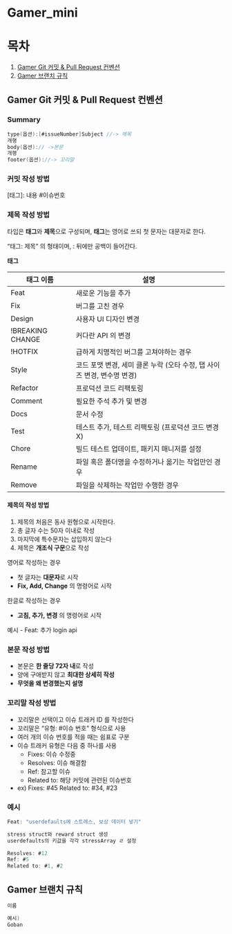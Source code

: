 # Gamer_mini

# 목차

1. [Gamer Git 커밋 & Pull Request 컨벤션](#Gamer-git-커밋--pull-request-컨벤션)
2. [Gamer 브랜치 규칙](#Gamer-브랜치-규칙)


## Gamer Git 커밋 & Pull Request 컨벤션
  
### Summary

```kotlin
type(옵션):[#issueNumber]Subject //-> 제목
개행
body(옵션):// ->본문
개행
footer(옵션)://-> 꼬리말
```

### 커밋 작성 방법
[태그]: 내용 #이슈번호


### 제목 작성 방법

타입은 **태그**와 **제목**으로 구성되며, **태그**는 영어로 쓰되 첫 문자는 대문자로 한다.

“태그: 제목” 의 형태이며, : 뒤에만 공백이 들어간다.

**태그**

| 태그 이름  | 설명 |
| --- | --- |
| Feat | 새로운 기능을 추가 |
| Fix | 버그를 고친 경우 |
| Design | 사용자 UI 디자인 변경 |
| !BREAKING CHANGE | 커다란 API 의 변경 |
| !HOTFIX | 급하게 치명적인 버그를 고쳐야하는 경우 |
| Style | 코드 포맷 변경, 세미 클론 누락 (오타 수정, 탭 사이즈 변경, 변수명 변경) |
| Refactor | 프로덕션 코드 리팩토링 |
| Comment | 필요한 주석 추가 및 변경 |
| Docs | 문서 수정 |
| Test | 테스트 추가, 테스트 리팩토링 (프로덕션 코드 변경 X) |
| Chore | 빌드 테스트 업데이트, 패키지 매니저를 설정 |
| Rename | 파일 혹은 폴더명을 수정하거나 옮기는 작업만인 경우 |
| Remove | 파일을 삭제하는 작업만 수행한 경우 |

#### 제목의 작성 방법

1. 제목의 처음은 동사 원형으로 시작한다.<br>
2. 총 글자 수는 50자 이내로 작성<br>
3. 마지막에 특수문자는 삽입하지 않는다<br>
4. 제목은 **개조식 구문**으로 작성

영어로 작성하는 경우

- 첫 글자는 **대문자**로 시작
- **Fix, Add, Change** 의 명령어로 시작

한글로 작성하는 경우

- **고침, 추가, 변경** 의 명령어로 시작

예시 - Feat: 추가 login api

### 본문 작성 방법

- 본문은 **한 줄당 72자 내**로 작성
- 양에 구애받지 않고 **최대한 상세히 작성**
- **무엇을 왜 변경했는지 설명**

### 꼬리말 작성 방법

- 꼬리말은 선택이고 이슈 트래커 ID 를 작성한다
- 꼬리말은 “유형: #이슈 번호” 형식으로 사용
- 여러 개의 이슈 번호를 적을 때는 쉼표로 구분
- 이슈 트래커 유형은 다음 중 하나를 사용
    - Fixes: 이슈 수정중
    - Resolves: 이슈 해결함
    - Ref: 참고할 이슈
    - Related to: 해당 커밋에 관련된 이슈번호
- ex) Fixes: #45 Related to: #34, #23

### 예시

```kotlin
Feat: "userdefaults에 스트레스, 보상 데이터 넣기"

stress struct와 reward struct 생성
userdefaults의 키값을 각각 stressArray ㄹ 설정

Resolves: #12
Ref: #5
Related to: #1, #2
```
## Gamer 브랜치 규칙

```kotlin
이름

예시)
Goban

```
